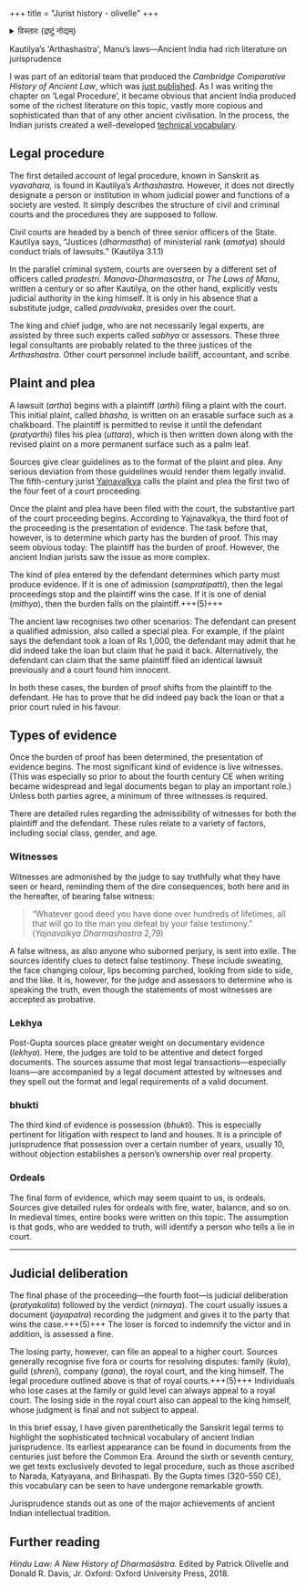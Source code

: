 +++
title = "Jurist history - olivelle"
+++

<details><summary>विस्तारः (द्रष्टुं नोद्यम्)</summary>

_Patrick Olivelle is Professor Emeritus of Asian Studies at the University of Texas at Austin. He is known for his work on early Indian religions, law, and statecraft. Views are personal._

(Edited by Prasanna Bachchhav)

</details>


Kautilya’s 'Arthashastra', Manu’s laws—Ancient India had rich literature on jurisprudence


I was part of an editorial team that produced the _Cambridge Comparative History of Ancient Law_, which was [just published](https://www.cambridge.org/core/books/cambridge-comparative-history-of-ancient-law/178F6A118ECB178E303D5D5F8DFDAFAB). As I was writing the chapter on ‘Legal Procedure’, it became obvious that ancient India produced some of the richest literature on this topic, vastly more copious and sophisticated than that of any other ancient civilisation. In the process, the Indian jurists created a well-developed [technical vocabulary](https://www.amazon.in/Sanskrit-Dictionary-Law-Statecraft/dp/9384082643).

## Legal procedure

The first detailed account of legal procedure, known in Sanskrit as _vyavahara,_ is found in Kautilya’s _Arthashastra._ However, it does not directly designate a person or institution in whom judicial power and functions of a society are vested. It simply describes the structure of civil and criminal courts and the procedures they are supposed to follow.

Civil courts are headed by a bench of three senior officers of the State. Kautilya says, “Justices (_dharmastha_) of ministerial rank (_amatya_) should conduct trials of lawsuits.” (Kautilya 3.1.1) 

In the parallel criminal system, courts are overseen by a different set of officers called _pradestri._ _Manava-Dharmasastra_, or _The Laws of Manu_, written a century or so after Kautilya, on the other hand, explicitly vests judicial authority in the king himself. It is only in his absence that a substitute judge, called _pradvivaka_, presides over the court.

The king and chief judge, who are not necessarily legal experts, are assisted by three such experts called _sabhya_ or assessors. These three legal consultants are probably related to the three justices of the _Arthashastra_. Other court personnel include bailiff, accountant, and scribe.


## Plaint and plea

A lawsuit (_artha_) begins with a plaintiff (_arthi_) filing a plaint with the court. This initial plaint, called _bhasha,_ is written on an erasable surface such as a chalkboard. The plaintiff is permitted to revise it until the defendant (_pratyarthi_) files his plea (_uttara_), which is then written down along with the revised plaint on a more permanent surface such as a palm leaf.

Sources give clear guidelines as to the format of the plaint and plea. Any serious deviation from those guidelines would render them legally invalid. The fifth-century jurist [Yajnavalkya](https://theprint.in/opinion/maitreyi-from-upanishads-broke-wife-mother-mould-in-ancient-india/2151959/) calls the plaint and plea the first two of the four feet of a court proceeding.

Once the plaint and plea have been filed with the court, the substantive part of the court proceeding begins. According to Yajnavalkya, the third foot of the proceeding is the presentation of evidence. The task before that, however, is to determine which party has the burden of proof. This may seem obvious today: The plaintiff has the burden of proof. However, the ancient Indian jurists saw the issue as more complex.

The kind of plea entered by the defendant determines which party must produce evidence. If it is one of admission (_sampratipatti_), then the legal proceedings stop and the plaintiff wins the case. If it is one of denial (_mithya_), then the burden falls on the plaintiff.+++(5)+++

The ancient law recognises two other scenarios: The defendant can present a qualified admission, also called a special plea. For example, if the plaint says the defendant took a loan of Rs 1,000, the defendant may admit that he did indeed take the loan but claim that he paid it back. Alternatively, the defendant can claim that the same plaintiff filed an identical lawsuit previously and a court found him innocent.

In both these cases, the burden of proof shifts from the plaintiff to the defendant. He has to prove that he did indeed pay back the loan or that a prior court ruled in his favour.


## Types of evidence

Once the burden of proof has been determined, the presentation of evidence begins. The most significant kind of evidence is live witnesses. (This was especially so prior to about the fourth century CE when writing became widespread and legal documents began to play an important role.) Unless both parties agree, a minimum of three witnesses is required.

There are detailed rules regarding the admissibility of witnesses for both the plaintiff and the defendant. These rules relate to a variety of factors, including social class, gender, and age. 

### Witnesses
Witnesses are admonished by the judge to say truthfully what they have seen or heard, reminding them of the dire consequences, both here and in the hereafter, of bearing false witness:

> “Whatever good deed you have done over hundreds of lifetimes, all that will go to the man you defeat by your false testimony.” (_Yajnavalkya Dharmashastra_ 2,79)

A false witness, as also anyone who suborned perjury, is sent into exile. The sources identify clues to detect false testimony. These include sweating, the face changing colour, lips becoming parched, looking from side to side, and the like. It is, however, for the judge and assessors to determine who is speaking the truth, even though the statements of most witnesses are accepted as probative.

### Lekhya
Post-Gupta sources place greater weight on documentary evidence (_lekhya_). Here, the judges are told to be attentive and detect forged documents. The sources assume that most legal transactions—especially loans—are accompanied by a legal document attested by witnesses and they spell out the format and legal requirements of a valid document.

### bhukti
The third kind of evidence is possession (_bhukti_). This is especially pertinent for litigation with respect to land and houses. It is a principle of jurisprudence that possession over a certain number of years, usually 10, without objection establishes a person’s ownership over real property.

### Ordeals
The final form of evidence, which may seem quaint to us, is ordeals. Sources give detailed rules for ordeals with fire, water, balance, and so on. In medieval times, entire books were written on this topic. The assumption is that gods, who are wedded to truth, will identify a person who tells a lie in court.

* * *


## Judicial deliberation

The final phase of the proceeding—the fourth foot—is judicial deliberation (_pratyakalita_) followed by the verdict (_nirnaya_). The court usually issues a document (_jayapatra_) recording the judgment and gives it to the party that wins the case.+++(5)+++ The loser is forced to indemnify the victor and in addition, is assessed a fine.

The losing party, however, can file an appeal to a higher court. Sources generally recognise five fora or courts for resolving disputes: family (_kula_), guild (_shreni_), company (_gana_), the royal court, and the king himself. The legal procedure outlined above is that of royal courts.+++(5)+++ Individuals who lose cases at the family or guild level can always appeal to a royal court. The losing side in the royal court also can appeal to the king himself, whose judgment is final and not subject to appeal.

In this brief essay, I have given parenthetically the Sanskrit legal terms to highlight the sophisticated technical vocabulary of ancient Indian jurisprudence. Its earliest appearance can be found in documents from the centuries just before the Common Era. Around the sixth or seventh century, we get texts exclusively devoted to legal procedure, such as those ascribed to Narada, Katyayana, and Brihaspati. By the Gupta times (320-550 CE), this vocabulary can be seen to have undergone remarkable growth.

Jurisprudence stands out as one of the major achievements of ancient Indian intellectual tradition.

## Further reading

_Hindu Law: A New History of Dharmaśāstra._ Edited by Patrick Olivelle and Donald R. Davis, Jr. Oxford: Oxford University Press, 2018.

